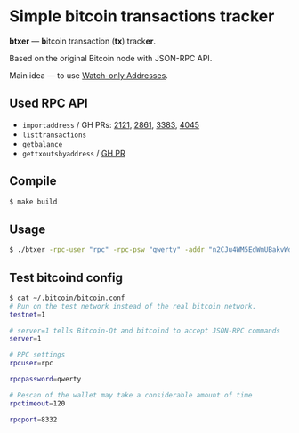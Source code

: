 Simple bitcoin transactions tracker
===================================
**btxer** — **b**itcoin transaction (**tx**) track**er**.

Based on the original Bitcoin node with JSON-RPC API.

Main idea — to use [Watch-only Addresses](https://blog.blockchain.com/2016/05/31/how-to-use-watch-only-addresses/).

Used RPC API
------------

* `importaddress` / GH PRs: [2121](https://github.com/bitcoin/bitcoin/pull/2121), [2861](https://github.com/bitcoin/bitcoin/pull/2861),  [3383](https://github.com/bitcoin/bitcoin/pull/3383), [4045](https://github.com/bitcoin/bitcoin/pull/4045)
* `listtransactions`
* `getbalance`
* `gettxoutsbyaddress` / [GH PR](https://github.com/bitcoin/bitcoin/pull/5048)


Compile
-------

```bash
$ make build
```

Usage
-----

```bash
$ ./btxer -rpc-user "rpc" -rpc-psw "qwerty" -addr "n2CJu4WM5EdWmUBakvWdYRJmhdmaq9BHwy"
```


Test bitcoind config
--------------------

```bash
$ cat ~/.bitcoin/bitcoin.conf 
# Run on the test network instead of the real bitcoin network.
testnet=1

# server=1 tells Bitcoin-Qt and bitcoind to accept JSON-RPC commands
server=1

# RPC settings
rpcuser=rpc

rpcpassword=qwerty

# Rescan of the wallet may take a considerable amount of time
rpctimeout=120

rpcport=8332
```